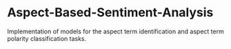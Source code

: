 # Aspect-Based-Sentiment-Analysis
Implementation of models for the aspect term identification and aspect term polarity classification tasks.
